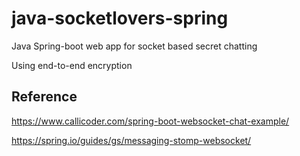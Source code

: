 # java-socketlovers-spring

Java Spring-boot web app for socket based secret chatting

Using end-to-end encryption


## Reference

https://www.callicoder.com/spring-boot-websocket-chat-example/

https://spring.io/guides/gs/messaging-stomp-websocket/
